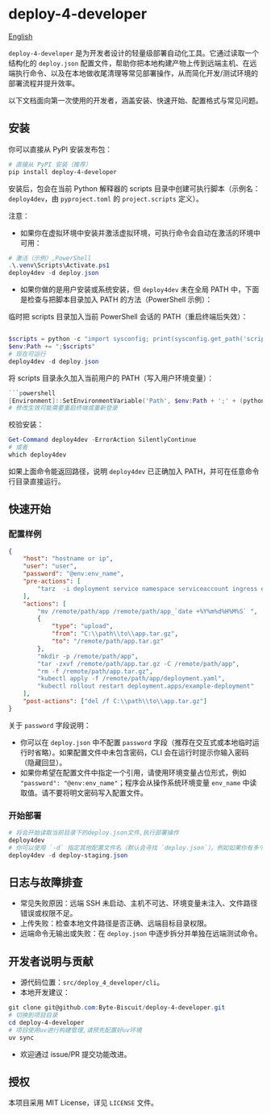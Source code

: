 # deploy-4-developer

[English](README.md)

`deploy-4-developer` 是为开发者设计的轻量级部署自动化工具。它通过读取一个结构化的 `deploy.json` 配置文件，帮助你把本地构建产物上传到远端主机、在远端执行命令、以及在本地做收尾清理等常见部署操作，从而简化开发/测试环境的部署流程并提升效率。

以下文档面向第一次使用的开发者，涵盖安装、快速开始、配置格式与常见问题。

## 安装

你可以直接从 PyPI 安装发布包：

```powershell
# 直接从 PyPI 安装（推荐）
pip install deploy-4-developer
```

安装后，包会在当前 Python 解释器的 scripts 目录中创建可执行脚本（示例名：`deploy4dev`，由 `pyproject.toml` 的 `project.scripts` 定义）。

注意：

-   如果你在虚拟环境中安装并激活虚拟环境，可执行命令会自动在激活的环境中可用：

```powershell
# 激活（示例）,PowerShell
.\.venv\Scripts\Activate.ps1
deploy4dev -d deploy.json
```

-   如果你做的是用户安装或系统安装，但 `deploy4dev` 未在全局 PATH 中，下面是检查与把脚本目录加入 PATH 的方法（PowerShell 示例）：

临时把 scripts 目录加入当前 PowerShell 会话的 PATH（重启终端后失效）：

```powershell

$scripts = python -c "import sysconfig; print(sysconfig.get_path('scripts'))"
$env:Path += ";$scripts"
# 现在可运行
deploy4dev -d deploy.json
```

将 scripts 目录永久加入当前用户的 PATH（写入用户环境变量）：

````powershell
```powershell
[Environment]::SetEnvironmentVariable('Path', $env:Path + ';' + (python -c "import sysconfig; print(sysconfig.get_path('scripts'))"), 'User')
# 修改生效可能需要重启终端或重新登录
````

校验安装：

```powershell
Get-Command deploy4dev -ErrorAction SilentlyContinue
# 或者
which deploy4dev
```

如果上面命令能返回路径，说明 `deploy4dev` 已正确加入 PATH，并可在任意命令行目录直接运行。

## 快速开始

### 配置样例

```json
{
    "host": "hostname or ip",
    "user": "user",
    "password": "@env:env_name",
    "pre-actions": [
        "tarz  -i deployment service namespace serviceaccount ingress example-component"
    ],
    "actions": [
        "mv /remote/path/app /remote/path/app_`date +%Y%m%d%H%M%S` ",
        {
            "type": "upload",
            "from": "C:\\path\\to\\app.tar.gz",
            "to": "/remote/path/app.tar.gz"
        },
        "mkdir -p /remote/path/app",
        "tar -zxvf /remote/path/app.tar.gz -C /remote/path/app",
        "rm -f /remote/path/app.tar.gz",
        "kubectl apply -f /remote/path/app/deployment.yaml",
        "kubectl rollout restart deployment.apps/example-deployment"
    ],
    "post-actions": ["del /f C:\\path\\to\\app.tar.gz"]
}
```

关于 `password` 字段说明：

-   你可以在 `deploy.json` 中不配置 `password` 字段（推荐在交互式或本地临时运行时省略）。如果配置文件中未包含密码，CLI 会在运行时提示你输入密码（隐藏回显）。
-   如果你希望在配置文件中指定一个引用，请使用环境变量占位形式，例如 `"password": "@env:env_name"`；程序会从操作系统环境变量 `env_name` 中读取值。请不要将明文密码写入配置文件。

### 开始部署

```powershell
# 将会开始读取当前目录下的deploy.json文件,执行部署操作
deploy4dev
# 你可以使用 `-d` 指定其他配置文件名（默认会寻找 `deploy.json`）。例如如果你有多个环境配置
deploy4dev -d deploy-staging.json
```

## 日志与故障排查

-   常见失败原因：远端 SSH 未启动、主机不可达、环境变量未注入、文件路径错误或权限不足。
-   上传失败：检查本地文件路径是否正确、远端目标目录权限。
-   远端命令无输出或失败：在 `deploy.json` 中逐步拆分并单独在远端测试命令。

## 开发者说明与贡献

-   源代码位置：`src/deploy_4_developer/cli`。
-   本地开发建议：

```powershell
git clone git@github.com:Byte-Biscuit/deploy-4-developer.git
# 切换到项目目录
cd deploy-4-developer
# 项目使用uv进行构建管理,请预先配置好uv环境
uv sync
```

-   欢迎通过 issue/PR 提交功能改进。

## 授权

本项目采用 MIT License，详见 `LICENSE` 文件。
